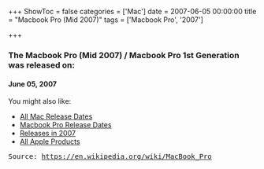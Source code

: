 +++
ShowToc = false
categories = ['Mac']
date = 2007-06-05 00:00:00
title = "Macbook Pro (Mid 2007)"
tags = ['Macbook Pro', '2007']

+++

### The Macbook Pro (Mid 2007) / Macbook Pro 1st Generation was released on: 
#### June 05, 2007


<!--more-->


    
You might also like:

- [All Mac Release Dates](https://AppleReleaseDate.com/categories/mac/)
- [Macbook Pro Release Dates](https://AppleReleaseDate.com/tags/macbook-pro/)
- [Releases in 2007](https://AppleReleaseDate.com/tags/2007/)
- [All Apple Products](https://AppleReleaseDate.com/categories/)



<kbd> Source: https://en.wikipedia.org/wiki/MacBook_Pro</kbd>

